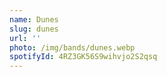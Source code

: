 ```yaml
---
name: Dunes
slug: dunes
url: ''
photo: /img/bands/dunes.webp
spotifyId: 4RZ3GK56S9wihvjo2S2qsq
---
```

